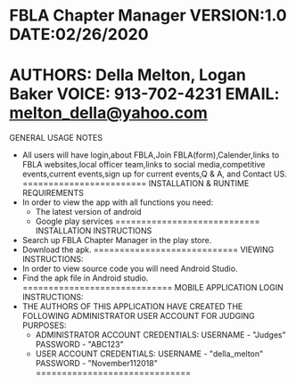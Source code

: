 FBLA Chapter Manager 	VERSION:1.0    	DATE:02/26/2020
=========================
AUTHORS: Della Melton, Logan Baker
VOICE: 913-702-4231
EMAIL: melton_della@yahoo.com
=========================
GENERAL USAGE NOTES
- All users will have login,about FBLA,Join FBLA(form),Calender,links to FBLA websites,local officer team,links to social media,competitive events,current events,sign up for current events,Q & A, and Contact US.
========================
INSTALLATION  & RUNTIME REQUIREMENTS
- In order to view the app with all functions you need:
	- The latest version of android
	- Google play services
============================
INSTALLATION INSTRUCTIONS
- Search up FBLA Chapter Manager in the play store.
- Download the apk.
============================
VIEWING INSTRUCTIONS:
- In order to view source code you will need Android Studio.
- Find the apk file in Android studio.
=============================
MOBILE APPLICATION LOGIN INSTRUCTIONS:
- THE AUTHORS OF THIS APPLICATION HAVE CREATED THE FOLLOWING ADMINISTRATOR USER ACCOUNT FOR JUDGING PURPOSES:
	- ADMINISTRATOR ACCOUNT CREDENTIALS: USERNAME - "Judges"    PASSWORD - "ABC123"
	- USER ACCOUNT CREDENTIALS: USERNAME - "della_melton"    PASSWORD - "November112018"
==============================
